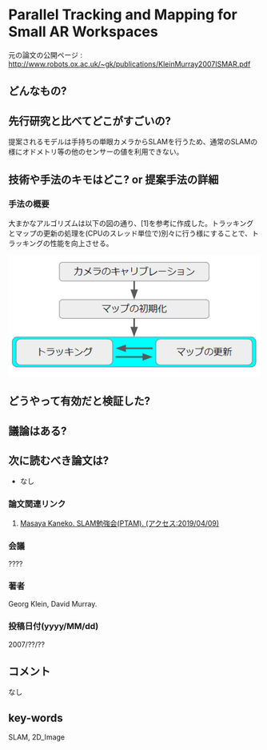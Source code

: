 # Parallel Tracking and Mapping for Small AR Workspaces

元の論文の公開ページ : http://www.robots.ox.ac.uk/~gk/publications/KleinMurray2007ISMAR.pdf

## どんなもの?

## 先行研究と比べてどこがすごいの?
提案されるモデルは手持ちの単眼カメラからSLAMを行うため、通常のSLAMの様にオドメトリ等の他のセンサーの値を利用できない。

## 技術や手法のキモはどこ? or 提案手法の詳細
### 手法の概要
大まかなアルゴリズムは以下の図の通り、[1]を参考に作成した。トラッキングとマップの更新の処理を(CPUのスレッド単位で)別々に行う様にすることで、トラッキングの性能を向上させる。

![overall](img/PTaMfSAW/overall.png)

## どうやって有効だと検証した?

## 議論はある?

## 次に読むべき論文は?
- なし

### 論文関連リンク
1. [Masaya Kaneko. SLAM勉強会(PTAM). (アクセス:2019/04/09)](https://www.slideshare.net/MasayaKaneko/slamptam)

### 会議
????

### 著者
Georg Klein, David Murray.

### 投稿日付(yyyy/MM/dd)
2007/??/??

## コメント
なし

## key-words
SLAM, 2D_Image
